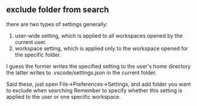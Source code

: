 ## exclude folder from search
there are two types of settings generally:
1. user-wide setting, which is applied to all workspaces opened by the current user.
2. workspace setting, which is applied only to the workspace opened for the specific folder.

I guess the former writes the specified setting to the user's home directory
the latter writes to .vscode/settings.json in the current folder.

Said these, just open File->Preferences->Settings, and add folder you want to exclude when searching
Remember to specify whether this setting is applied to the user or one specific workspace.
